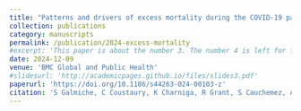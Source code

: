 ```yaml
---
title: "Patterns and drivers of excess mortality during the COVID-19 pandemic in 13 Western European countries"
collection: publications
category: manuscripts
permalink: /publication/2024-excess-mortality
#excerpt: 'This paper is about the number 3. The number 4 is left for future work.'
date: 2024-12-09
venue: 'BMC Global and Public Health'
#slidesurl: 'http://academicpages.github.io/files/slides3.pdf'
paperurl: 'https://doi.org/10.1186/s44263-024-00103-z'
citation: 'S Galmiche, C Coustaury, K Charniga, R Grant, S Cauchemez, A Fontanet & The Western European Covid-19 Excess Mortality Working Group. (2024). &quot;Patterns and drivers of excess mortality during the COVID-19 pandemic in 13 Western European countries.&quot; <i>BMC Global and Public Health</i>. 2(78).'
---
```


